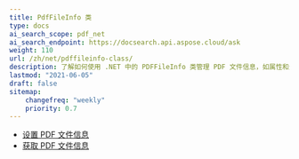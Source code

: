 ```yaml
---
title: PdfFileInfo 类
type: docs
ai_search_scope: pdf_net
ai_search_endpoint: https://docsearch.api.aspose.cloud/ask
weight: 110
url: /zh/net/pdffileinfo-class/
description: 了解如何使用 .NET 中的 PDFFileInfo 类管理 PDF 文件信息，如属性和元数据。
lastmod: "2021-06-05"
draft: false
sitemap:
    changefreq: "weekly"
    priority: 0.7
---
```

- [设置 PDF 文件信息](/pdf/net/set-pdf-file-information/)
- [获取 PDF 文件信息](/pdf/net/get-pdf-file-information/)